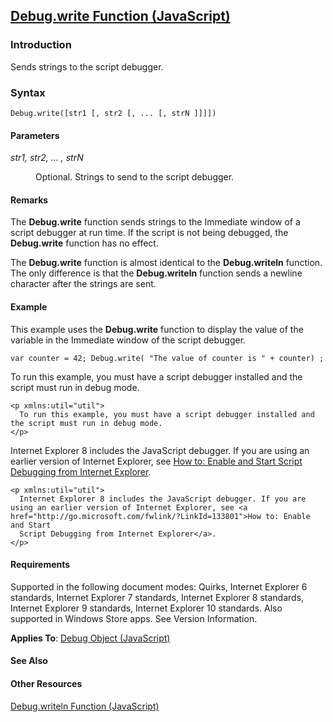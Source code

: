 ## [Debug.write Function (JavaScript)](Debug.write-Function.html)

### Introduction 

 Sends strings to the script debugger.

### Syntax 

```
Debug.write([str1 [, str2 [, ... [, strN ]]]])
```

#### Parameters 

<div id="sectionSection0" class="section" name="collapseableSection" style="" expanded="true">
  <dl class="authored">
    <dt>
      <i xmlns:util="util">str1, str2, ... , strN</i>
    </dt>
    <dd>
      <p xmlns:util="util">
        Optional. Strings to send to the script debugger.
      </p>
    </dd>
  </dl>
</div>

#### Remarks 

<div id="languageReferenceRemarksSection" class="section" name="collapseableSection" style="">
  <p xmlns:util="util">
    The <b>Debug.write</b> function sends strings to the Immediate window of a script debugger at run time. If the script is not being debugged, the <b>Debug.write</b> function has no effect.
  </p>
  <p xmlns:util="util">
    The <b>Debug.write</b> function is almost identical to the <b>Debug.writeln</b> function. The only difference is that the <b>Debug.writeln</b> function sends a newline character after the strings
    are sent.
  </p>
</div>

#### Example 

<p xmlns:util="util">
  This example uses the <b>Debug.write</b> function to display the value of the variable in the Immediate window of the script debugger.
</p>

```
var counter = 42; Debug.write( "The value of counter is " + counter) ;
```

<p xmlns:util="util">
  To run this example, you must have a script debugger installed and the script must run in debug mode.
</p>

```
<p xmlns:util="util">
  To run this example, you must have a script debugger installed and the script must run in debug mode.
</p>
```

<p xmlns:util="util">
  Internet Explorer 8 includes the JavaScript debugger. If you are using an earlier version of Internet Explorer, see <a href="http://go.microsoft.com/fwlink/?LinkId=133801">How to: Enable and Start
  Script Debugging from Internet Explorer</a>.
</p>

```
<p xmlns:util="util">
  Internet Explorer 8 includes the JavaScript debugger. If you are using an earlier version of Internet Explorer, see <a href="http://go.microsoft.com/fwlink/?LinkId=133801">How to: Enable and Start
  Script Debugging from Internet Explorer</a>.
</p>
```

#### Requirements 

<div id="requirementsTitleSection" class="section" name="collapseableSection" style="">
  <p xmlns:util="util"></p>
  <p>
    Supported in the following document modes: Quirks, Internet Explorer 6 standards, Internet Explorer 7 standards, Internet Explorer 8 standards, Internet Explorer 9 standards, Internet Explorer 10
    standards. Also supported in Windows Store apps. See Version Information.
  </p>
  <p xmlns:util="util">
    <b>Applies To</b>: <span sdata="link"><a href="42a367ec-beb1-4e59-8342-34c326eca042.htm">Debug Object (JavaScript)</a></span>
  </p>
</div>

#### See Also 

<div id="seeAlsoSection" class="section" name="collapseableSection" style="">
  <h4 class="subHeading">
    Other Resources
  </h4>
  <div class="seeAlsoStyle">
    <span sdata="link" xmlns:util="util"><a href="c3aad0cd-0486-4161-9ba6-31d672da72af.htm">Debug.writeln Function (JavaScript)</a></span>
  </div>
</div>

